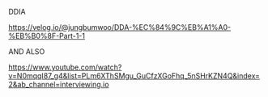 DDIA

https://velog.io/@jungbumwoo/DDA-%EC%84%9C%EB%A1%A0-%EB%B0%8F-Part-1-1

AND ALSO 

https://www.youtube.com/watch?v=N0mqqI87_g4&list=PLm6XThSMgu_GuCfzXGoFhq_5nSHrKZN4Q&index=2&ab_channel=interviewing.io
